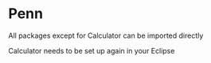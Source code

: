 Penn
====
All packages except for Calculator can be imported directly

Calculator needs to be set up again in your Eclipse
